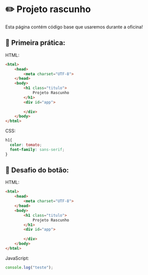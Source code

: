 # :pencil2: Projeto rascunho 
Esta página contém código base que usaremos durante a oficina!

##  :bookmark: Primeira prática:
HTML:
```html
<html>
    <head>
        <meta charset="UTF-8">
    </head>
    <body>
        <h1 class="titulo">
            Projeto Rascunho
        </h1>
        <div id="app">
      
        </div>
    </body>
</html>
```
CSS: 
```css
h1{
  color: tomato;
  font-family: sans-serif;
}
```
## :red_circle: Desafio do botão:
HTML:
```html
<html>
    <head>
        <meta charset="UTF-8">
    </head>
    <body>
        <h1 class="titulo">
            Projeto Rascunho
        </h1>
        <div id="app">
      
        </div>
    </body>
</html>
```
JavaScript:
```javascript
console.log("teste");

```
